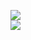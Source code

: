 [![](https://img.shields.io/badge/Made%20With-Github%20Spray-lightgrey.svg?style=for-the-badge&logo=github)](https://github.com/Annihil/github-spray#18303)  
[![](https://i.imgur.com/2DrTn0Z.gif)](https://github.com/Annihil/github-spray)